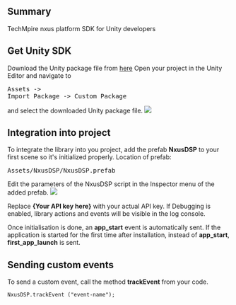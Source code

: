 ## Summary
TechMpire nxus platform SDK for Unity developers

## Get Unity SDK
Download the Unity package file from <a href="http://distribution.nxus.mobi/libs/unity-nxus-sdk-v1_0_8.unitypackage">here</a>
Open your project in the Unity Editor and navigate to <pre>Assets -> Import Package -> Custom Package</pre> and select the downloaded Unity package file.
<img src="http://distribution.nxus.mobi/images/unity/image_1.png">

## Integration into project
To integrate the library into you project, add the prefab <b>NxusDSP</b> to your first scene so it's initialized properly. Location of prefab: <pre>Assets/NxusDSP/NxusDSP.prefab</pre>
Edit the parameters of the NxusDSP script in the Inspector menu of the added prefab.
<img src="http://distribution.nxus.mobi/images/unity/image_2.png">

Replace <b>{Your API key here}</b> with your actual API key.
If Debugging is enabled, library actions and events will be visible in the log console.

Once initialisation is done, an <b>app_start</b> event is automatically sent. If the application is started for the first time after installation, instead of <b>app_start</b>, <b>first_app_launch</b> is sent.

## Sending custom events
To send a custom event, call the method <b>trackEvent</b> from your code.
```
NxusDSP.trackEvent ("event-name");
```